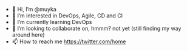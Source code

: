 - 👋 Hi, I’m @muyka
- 👀 I’m interested in DevOps, Agile, CD and CI
- 🌱 I’m currently learning DevOps
- 💞️ I’m looking to collaborate on, hmmm?  not yet (still finding my way around here)
- 📫 How to reach me https://twitter.com/home

<!---
muyka/muyka is a ✨ special ✨ repository because its `README.md` (this file) appears on your GitHub profile.
You can click the Preview link to take a look at your changes.
--->
